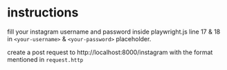 # instructions

fill your instagram username and password inside playwright.js line 17 & 18 in `<your-username>` & `<your-password>` placeholder.

create a post request to http://localhost:8000/instagram with the format mentioned in `request.http`
